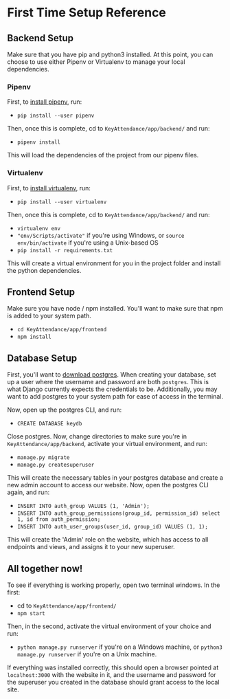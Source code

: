 # First Time Setup Reference

## Backend Setup

Make sure that you have pip and python3 installed. At this point, you can choose to use either Pipenv or Virtualenv to manage your local dependencies.

### Pipenv

First, to [install pipenv](https://pipenv.readthedocs.io/en/latest/install/#installing-pipenv), run:

* `pip install --user pipenv`

Then, once this is complete, cd to `KeyAttendance/app/backend/` and run:

* `pipenv install`

This will load the dependencies of the project from our pipenv files.

### Virtualenv

First, to [install virtualenv](https://virtualenv.pypa.io/en/stable/installation/), run:

* `pip install --user virtualenv`

Then, once this is complete, cd to `KeyAttendance/app/backend/` and run:

* `virtualenv env`
* `"env/Scripts/activate"` if you're using Windows, or `source env/bin/activate` if you're using a Unix-based OS
* `pip install -r requirements.txt`

This will create a virtual environment for you in the project folder and install the python dependencies.

## Frontend Setup

Make sure you have node / npm installed. You'll want to make sure that npm is added to your system path.

* `cd KeyAttendance/app/frontend`
* `npm install`

## Database Setup

First, you'll want to [download postgres](https://www.postgresql.org/download/). When creating your database, set up a user where the username and password are both `postgres`. This is what Django currently expects the credentials to be. Additionally, you may want to add postgres to your system path for ease of access in the terminal.

Now, open up the postgres CLI, and run:

* `CREATE DATABASE keydb`

Close postgres. Now, change directories to make sure you're in `KeyAttendance/app/backend`, activate your virtual environment, and run: 

* `manage.py migrate`
* `manage.py createsuperuser`

This will create the necessary tables in your postgres database and create a new admin account to access our website. Now, open the postgres CLI again, and run:

* `INSERT INTO auth_group VALUES (1, 'Admin');`
* `INSERT INTO auth_group_permissions(group_id, permission_id) select 1, id from auth_permission;`
* `INSERT INTO auth_user_groups(user_id, group_id) VALUES (1, 1);`

This will create the 'Admin' role on the website, which has access to all endpoints and views, and assigns it to your new superuser.

## All together now!

To see if everything is working properly, open two terminal windows. In the first:

* cd to `KeyAttendance/app/frontend/`
* `npm start`

Then, in the second, activate the virtual environment of your choice and run:

* `python manage.py runserver` if you're on a Windows machine, or `python3 manage.py runserver` if you're on a Unix machine.

If everything was installed correctly, this should open a browser pointed at `localhost:3000` with the website in it, and the username and password for the superuser you created in the database should grant access to the local site.
